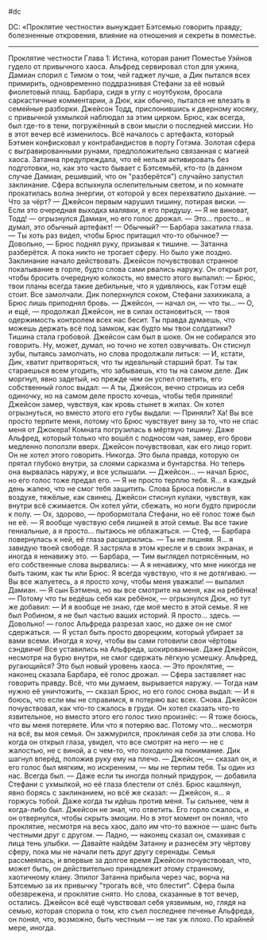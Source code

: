 #dc

DC: «Проклятие честности» вынуждает Бэтсемью говорить правду; болезненные откровения, влияние на отношения и секреты в поместье.

---
Проклятие честности
Глава 1: Истина, которая ранит
Поместье Уэйнов гудело от привычного хаоса. Альфред сервировал стол для ужина, Дамиан спорил с Тимом о том, чей гаджет лучше, а Дик пытался всех примирить, одновременно поддразнивая Стефани за её новый фиолетовый плащ. Барбара, сидя в углу с ноутбуком, бросала саркастичные комментарии, а Дюк, как обычно, пытался не влезать в семейные разборки. Джейсон Тодд, прислонившись к дверному косяку, с привычной ухмылкой наблюдал за этим цирком. Брюс, как всегда, был где-то в тени, погружённый в свои мысли о последней миссии.
Но в этот вечер всё изменилось.
Всё началось с артефакта, который Бэтмен конфисковал у контрабандистов в порту Готэма. Золотая сфера с выгравированными рунами, предположительно связанная с магией хаоса. Затанна предупреждала, что её нельзя активировать без подготовки, но, как это часто бывает с Бэтсемьёй, кто-то (в данном случае Дамиан, решивший, что он "разберётся") случайно запустил заклинание. Сфера вспыхнула ослепительным светом, и по комнате прокатилась волна энергии, от которой у всех перехватило дыхание.
— Что за чёрт? — Джейсон первым нарушил тишину, потирая виски. — Если это очередная выходка малявки, я его придушу.
— Я не виноват, Тодд! — огрызнулся Дамиан, но его голос дрожал. — Это… просто… я думал, это обычный артефакт!
— Обычный? — Барбара закатила глаза. — Ты хоть раз видел, чтобы Брюс притащил что-то обычное?
— Довольно, — Брюс поднял руку, призывая к тишине. — Затанна разберётся. А пока никто не трогает сферу.
Но было уже поздно. Заклинание начало действовать. Джейсон почувствовал странное покалывание в горле, будто слова сами рвались наружу. Он открыл рот, чтобы бросить очередную колкость, но вместо этого выпалил:
— Брюс, твои планы всегда такие дебильные, что я удивляюсь, как Готэм ещё стоит.
Все замолчали. Дик поперхнулся соком, Стефани захихикала, а Брюс лишь приподнял бровь.
— Джейсон, — начал он, — что ты…
— О, и ещё, — продолжал Джейсон, не в силах остановиться, — твоя одержимость контролем всех нас бесит. Ты правда думаешь, что можешь держать всё под замком, как будто мы твои солдатики?
Тишина стала гробовой. Джейсон сам был в шоке. Он не собирался это говорить. Ну, может, думал, но точно не хотел озвучивать. Он стиснул зубы, пытаясь замолчать, но слова продолжали литься:
— И, кстати, Дик, хватит притворяться, что ты идеальный старший брат. Ты так стараешься всем угодить, что забываешь, кто ты на самом деле.
Дик моргнул, явно задетый, но прежде чем он успел ответить, его собственный голос выдал:
— А ты, Джейсон, вечно строишь из себя одиночку, но на самом деле просто хочешь, чтобы тебя приняли!
Джейсон замер, чувствуя, как кровь стынет в жилах. Он хотел огрызнуться, но вместо этого его губы выдали:
— Приняли? Ха! Вы все просто терпите меня, потому что Брюс чувствует вину за то, что не спас меня от Джокера!
Комната погрузилась в мёртвую тишину. Даже Альфред, который только что вошёл с подносом чая, замер, его брови медленно поползли вверх. Джейсон почувствовал, как его лицо горит. Он не хотел этого говорить. Никогда. Это была правда, которую он прятал глубоко внутри, за слоями сарказма и бунтарства. Но теперь она вырвалась наружу, и все услышали.
— Джейсон… — начал Брюс, но его голос тоже предал его. — Я не просто терплю тебя. Я… я каждый день жалею, что не смог тебя защитить.
Слова Брюса повисли в воздухе, тяжёлые, как свинец. Джейсон стиснул кулаки, чувствуя, как внутри всё сжимается. Он хотел уйти, сбежать, но ноги будто приросли к полу.
— Ох, здорово, — пробормотала Стефани, но её голос тоже был не её. — Я вообще чувствую себя лишней в этой семье. Вы все такие гениальные, а я просто… пытаюсь не облажаться.
— Стеф, — Барбара повернулась к ней, её глаза расширились. — Ты не лишняя. Я… я завидую твоей свободе. Я застряла в этом кресле и в своих экранах, и иногда я ненавижу это.
— Барбара, — Тим выглядел потрясённым, но его собственные слова вырвались: — А я ненавижу, что мне никогда не быть таким, как ты или Брюс. Я всегда чувствую, что я не дотягиваю.
— Вы все жалуетесь, а я просто хочу, чтобы меня уважали! — выпалил Дамиан. — Я сын Бэтмена, но вы все смотрите на меня, как на ребёнка!
— Потому что ты ведёшь себя как ребёнок, — огрызнулся Дюк, но тут же добавил: — И я вообще не знаю, где моё место в этой семье. Я не был Робином, я не был частью ваших историй. Я просто… здесь.
— Довольно! — голос Альфреда разрезал хаос, но даже он не смог сдержаться. — Я устал быть просто дворецким, который убирает за вами всеми. Иногда я хочу, чтобы вы сами готовили свои чёртовы сэндвичи!
Все уставились на Альфреда, шокированные. Даже Джейсон, несмотря на бурю внутри, не смог сдержать лёгкую усмешку. Альфред, ругающийся? Это был новый уровень хаоса.
— Это проклятие, — наконец сказала Барбара, её голос дрожал. — Сфера заставляет нас говорить правду. Всё, что мы думаем, вырывается наружу.
— Тогда нам нужно её уничтожить, — сказал Брюс, но его голос снова выдал: — И я боюсь, что если мы не справимся, я потеряю вас всех. Снова.
Джейсон почувствовал, как что-то сжалось в груди. Он хотел сказать что-то язвительное, но вместо этого его голос тихо произнёс:
— Я тоже боюсь, что вы меня потеряете. Или что я потеряю вас. Потому что… несмотря на всё, вы моя семья.
Он зажмурился, проклиная себя за эти слова. Но когда он открыл глаза, увидел, что все смотрят на него — не с жалостью, не с виной, а с чем-то, что походило на понимание. Дик шагнул вперёд, положив руку ему на плечо.
— Джейсон, — сказал он, и его голос был мягким, но искренним, — мы не терпим тебя. Ты один из нас. Всегда был.
— Даже если ты иногда полный придурок, — добавила Стефани с ухмылкой, но её глаза блестели от слёз.
Брюс кашлянул, явно борясь с заклинанием, но всё же сказал:
— Джейсон, я… я горжусь тобой. Даже когда ты идёшь против меня. Ты сильнее, чем я когда-либо был.
Джейсон не знал, что ответить. Его горло сжалось, и он отвернулся, чтобы скрыть эмоции. Но в этот момент он понял, что проклятие, несмотря на весь хаос, дало им что-то важное — шанс быть честными друг с другом.
— Ладно, — наконец сказал он, смахивая с лица тень улыбки. — Давайте найдём Затанну и разнесём эту чёртову сферу, пока мы не начали петь друг другу серенады.
Семья рассмеялась, и впервые за долгое время Джейсон почувствовал, что, может быть, он действительно принадлежит этому странному, хаотичному клану.
Эпилог
Затанна прибыла через час, ворча на Бэтсемью за их привычку "трогать всё, что блестит". Сфера была обезврежена, и проклятие снято. Но слова, сказанные в тот вечер, остались. Джейсон всё ещё чувствовал себя уязвимым, но, глядя на семью, которая спорила о том, кто съел последнее печенье Альфреда, он понял, что, возможно, быть честным — не так уж плохо. По крайней мере, иногда.


